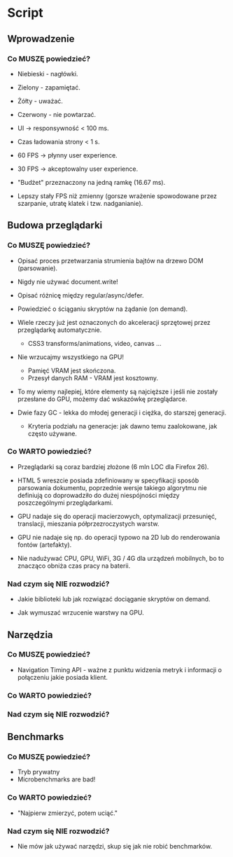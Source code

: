 # Script

## Wprowadzenie

### Co MUSZĘ powiedzieć?

- Niebieski - nagłówki.
- Zielony - zapamiętać.
- Żółty - uważać.
- Czerwony - nie powtarzać.

- UI -> responsywność < 100 ms.
- Czas ładowania strony < 1 s.

- 60 FPS -> płynny user experience.
- 30 FPS -> akceptowalny user experience.
- "Budżet" przeznaczony na jedną ramkę (16.67 ms).

- Lepszy stały FPS niż zmienny (gorsze wrażenie spowodowane przez szarpanie, utratę klatek i tzw. nadganianie).

## Budowa przeglądarki

### Co MUSZĘ powiedzieć?

- Opisać proces przetwarzania strumienia bajtów na drzewo DOM (parsowanie).
- Nigdy nie używać document.write!

- Opisać różnicę między regular/async/defer.
- Powiedzieć o ściąganiu skryptów na żądanie (on demand).

- Wiele rzeczy już jest oznaczonych do akceleracji sprzętowej przez przeglądarkę automatycznie.
  - CSS3 transforms/animations, video, canvas ...
- Nie wrzucajmy wszystkiego na GPU!
  - Pamięć VRAM jest skończona.
  - Przesył danych RAM - VRAM jest kosztowny.
- To my wiemy najlepiej, które elementy są najcięższe i jeśli nie zostały przesłane do GPU, możemy dać wskazówkę przeglądarce.

- Dwie fazy GC - lekka do młodej generacji i ciężka, do starszej generacji.
  - Kryteria podziału na generacje: jak dawno temu zaalokowane, jak często używane.

### Co WARTO powiedzieć?

- Przeglądarki są coraz bardziej złożone (6 mln LOC dla Firefox 26).

- HTML 5 wreszcie posiada zdefiniowany w specyfikacji sposób parsowania dokumentu, poprzednie wersje takiego algorytmu nie
  definiują co doprowadziło do dużej niespójności między poszczególnymi przeglądarkami.

- GPU nadaje się do operacji macierzowych, optymalizacji przesunięć, translacji, mieszania półprzezroczystych warstw.
- GPU nie nadaje się np. do operacji typowo na 2D lub do renderowania fontów (artefakty).

- Nie nadużywać CPU, GPU, WiFi, 3G / 4G dla urządzeń mobilnych, bo to znacząco obniża czas pracy na baterii.

### Nad czym się NIE rozwodzić?

- Jakie biblioteki lub jak rozwiązać dociąganie skryptów on demand.

- Jak wymuszać wrzucenie warstwy na GPU.

## Narzędzia

### Co MUSZĘ powiedzieć?

- Navigation Timing API - ważne z punktu widzenia metryk i informacji o połączeniu jakie posiada klient.

### Co WARTO powiedzieć?
### Nad czym się NIE rozwodzić?

## Benchmarks

### Co MUSZĘ powiedzieć?

- Tryb prywatny
- Microbenchmarks are bad!

### Co WARTO powiedzieć?

- "Najpierw zmierzyć, potem uciąć."

### Nad czym się NIE rozwodzić?

- Nie mów jak używać narzędzi, skup się jak nie robić benchmarków.
